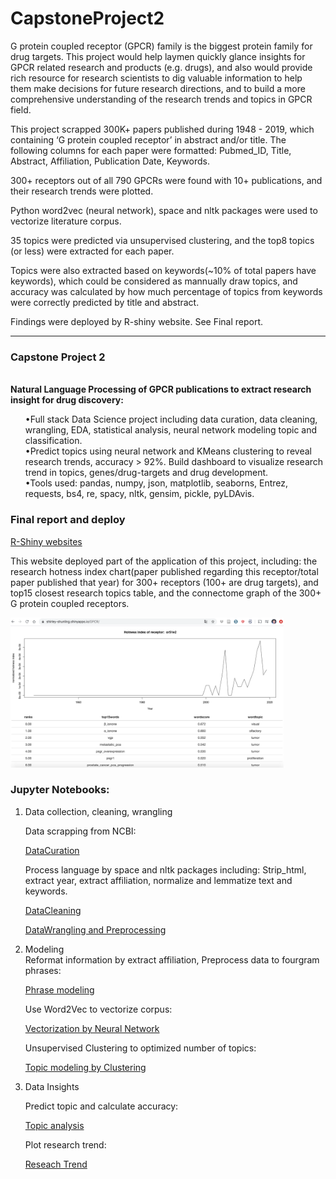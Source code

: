 # CapstoneProject2

G protein coupled receptor (GPCR) family is the biggest protein family for drug targets. This project would help laymen quickly glance insights for GPCR related research and products (e.g. drugs), and also would provide rich resource for research scientists to dig valuable information to help them make decisions for future research directions, and to build a more comprehensive understanding of the research trends and topics in GPCR field.

This project scrapped 300K+ papers published during 1948 - 2019, which containing ‘G protein coupled receptor’ in abstract and/or title. The following columns for each paper were formatted: 
Pubmed_ID, Title, Abstract, Affiliation, Publication Date, Keywords.

300+ receptors out of all 790 GPCRs were found with 10+ publications, and their research trends were plotted. 

Python word2vec (neural network), space and nltk packages were used to vectorize literature corpus.

35 topics were predicted via unsupervised clustering, and the top8 topics (or less) were extracted for each paper.

Topics were also extracted based on keywords(~10% of total papers have keywords), which could be considered as mannually draw topics, and accuracy was calculated by how much percentage of topics from keywords were correctly predicted by title and abstract. 

Findings were deployed by R-shiny website. See Final report.

***
<div class="span5 alert alert-info">
<h3>Capstone Project 2</h3>
<br/>
<b>Natural Language Processing of GPCR publications to extract research insight for drug discovery:</b> <ol>
•Full stack Data Science project including data curation, data cleaning, wrangling, EDA, statistical analysis, neural network modeling topic and classification.
<br/>
•Predict topics using neural network and KMeans clustering to reveal research trends, accuracy > 92%. Build dashboard to visualize research trend in topics, genes/drug-targets and drug development.
<br/>
•Tools used: pandas, numpy, json, matplotlib, seaborns, Entrez, requests, bs4, re, spacy, nltk, gensim,  pickle, pyLDAvis.
</div>


### Final report and deploy
[R-Shiny websites](https://shirley-shunling.shinyapps.io/GPCR/)

This website deployed part of the application of this project, including: the research hotness index chart(paper published regarding this receptor/total paper published that year) for 300+ receptors (100+ are drug targets), and top15 closest research topics table, and the connectome graph of the 300+ G protein coupled receptors.


<img src="R/Rshiny.png" width="437" height="240">

### Jupyter Notebooks:
<ol>

<li> Data collection, cleaning, wrangling </div>

Data scrapping from NCBI:

[DataCuration](https://github.com/Shunling/CapstoneProjects/blob/master/NaturalLanguageProcessingGPCR/DataCollection.ipynb)


Process language by space and nltk packages including: Strip_html, extract year, extract affiliation, normalize and lemmatize text and keywords.

[DataCleaning](https://github.com/Shunling/CapstoneProjects/blob/master/NaturalLanguageProcessingGPCR/DataCleaning.ipynb)

[DataWrangling and Preprocessing](https://github.com/Shunling/CapstoneProjects/blob/master/NaturalLanguageProcessingGPCR/DataPreprocessing.ipynb)


<li> Modeling </li>
Reformat information by extract affiliation, Preprocess data to fourgram phrases:

[Phrase modeling](https://github.com/Shunling/CapstoneProjects/blob/master/NaturalLanguageProcessingGPCR/FourgramPhrases_Text.ipynb)

Use Word2Vec to vectorize corpus:

[Vectorization by Neural Network](https://github.com/Shunling/CapstoneProjects/blob/master/NaturalLanguageProcessingGPCR/WordVecterization_Word2Vec.ipynb)

Unsupervised Clustering to optimized number of topics:

[Topic modeling by Clustering](https://github.com/Shunling/CapstoneProjects/blob/master/NaturalLanguageProcessingGPCR/Clustering.ipynb)


<li> Data Insights </li>

Predict topic and calculate accuracy:

[Topic analysis](https://github.com/Shunling/CapstoneProjects/blob/master/NaturalLanguageProcessingGPCR/TopicPrediction.ipynb)

Plot research trend:

[Reseach Trend](https://github.com/Shunling/CapstoneProjects/blob/master/NaturalLanguageProcessingGPCR/ResearchTrend.ipynb)